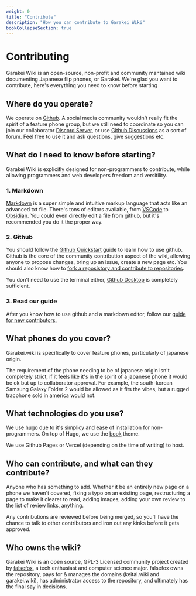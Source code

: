 ```yaml
---
weight: 0
title: "Contribute"
description: "How you can contribute to Garakei Wiki"
bookCollapseSection: true
---
```

# Contributing
Garakei Wiki is an open-source, non-profit and community mantained wiki documenting Japanese flip phones, or Garakei. We're glad you want to contribute, here's everything you need to know before starting

## Where do you operate?
We operate on [Github](https://github.com/). A social media community wouldn't really fit the spirit of a feature phone group, but we still need to coordinate so you can join our collaborator [Discord Server](https://discord.gg/yHtwXvZp3X), or use [Github Discussions](https://github.com/false-fox/garakei-wiki/discussions) as a sort of forum. Feel free to use it and ask questions, give suggestions etc.

## What do I need to know before starting?
Garakei Wiki is explicitly designed for non-programmers to contribute, while allowing programmers and web developers freedom and versitility.

### 1. Markdown
[Markdown](https://www.markdownguide.org/) is a super simple and intuitive markup language that acts like an advanced txt file. There's tons of editors available, from [VSCode](https://code.visualstudio.com/) to [Obsidian](https://obsidian.md/). You could even directly edit a file from github, but it's recommended you do it the proper way.

### 2. Github
You should follow the [Github Quickstart](https://docs.github.com/en/get-started/quickstart) guide to learn how to use github. Github is the core of the community contribution aspect of the wiki, allowing anyone to propose changes, bring up an issue, create a new page etc. You should also know how to [fork a reposistory and contribute to repositories](https://docs.github.com/en/pull-requests/collaborating-with-pull-requests/working-with-forks/fork-a-repo).

You don't need to use the terminal either, [Github Desktop](https://desktop.github.com/) is completely sufficient. 

### 3. Read our guide

After you know how to use github and a markdown editor, follow our [guide for new contributors.](/en/contribute/yourfirstpr/)

## What phones do you cover?
Garakei.wiki is specifically to cover feature phones, particularly of japanese origin. 

The requirement of the phone needing to be of japanese origin isn't completely strict, if it feels like it's in the spirit of a japanese phone it would be ok but up to collaborator approval. For example, the south-korean Samsung Galaxy Folder 2 would be allowed as it fits the vibes, but a rugged tracphone sold in america would not.

## What technologies do you use?
We use [hugo](https://gohugo.io/) due to it's simplicy and ease of installation for non-programmers. On top of Hugo, we use the [book](https://themes.gohugo.io/themes/hugo-book/) theme.

We use Github Pages or Vercel (depending on the time of writing) to host.

## Who can contribute, and what can they contribute?
Anyone who has something to add. Whether it be an entirely new page on a phone we haven't covered, fixing a typo on an existing page, restructuring a page to make it clearer to read, adding images, adding your own review to the list of review links, anything.

Any contributions are reviewed before being merged, so you'll have the chance to talk to other contributors and iron out any kinks before it gets approved. 

## Who owns the wiki?
Garakei Wiki is an open source, GPL-3 Licensed community project created by [falsefox](https://falsefox.dev), a tech enthusiast and computer science major. falsefox owns the repository, pays for & manages the domains (keitai.wiki and garakei.wiki), has administrator access to the repository, and ultimately has the final say in decisions.
